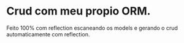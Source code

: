 # Crud com meu propio ORM.

Feito 100% com reflection escaneando os models e gerando o crud automaticamente com reflection.

